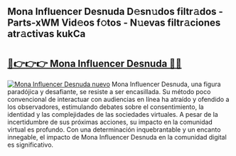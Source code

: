 ## Mona Influencer Desnuda D𝚎sn𝚞dos filtr𝚊dos - Parts-xWM Vid𝚎os f𝚘tos - N𝚞evas filtr𝚊ciones atr𝚊ctivas kukCa

# <h2><a href="http://mbd7nj8.tromn.icu/?c=Mona+Influencer+Desnuda">🔗👉👉👉 Mona Influencer Desnuda 🔗🔗</a></h2>

[![Mona Influencer Desnuda nuevo](https://i.imgur.com/pEAQMta.gif)](http://mbd7nj8.tromn.icu/?c=Mona+Influencer+Desnuda)
Mona Influencer Desnuda, una figura paradójica y desafiante, se resiste a ser encasillada. Su método poco convencional de interactuar con audiencias en línea ha atraído y ofendido a los observadores, estimulando debates sobre el consentimiento, la identidad y las complejidades de las sociedades virtuales. A pesar de la incertidumbre de sus próximas acciones, su impacto en la comunidad virtual es profundo. Con una determinación inquebrantable y un encanto innegable, el impacto de Mona Influencer Desnuda en la comunidad digital es significativo.
